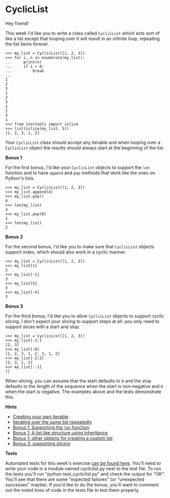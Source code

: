 # CyclicList

Hey friend!

This week I'd like you to write a class called `CyclicList` which acts sort of like a list except that looping over it will result in an infinite loop, repeating the list items forever.

    >>> my_list = CyclicList([1, 2, 3])
    >>> for i, n in enumerate(my_list):
    ...     print(n)
    ...     if i > 8:
    ...         break
    ...
    1
    2
    3
    1
    2
    3
    1
    2
    3
    1
    >>> from itertools import islice
    >>> list(islice(my_list, 5))
    [1, 2, 3, 1, 2]

Your `CyclicList` class should accept any iterable and when looping over a `CyclicList` object the results should always start at the beginning of the list.

**Bonus 1**

For the first bonus, I'd like your `CyclicList` objects to support the `len` function and to have `append` and `pop` methods that work like the ones on Python's lists.

    >>> my_list = CyclicList([1, 2, 3])
    >>> my_list.append(4)
    >>> my_list.pop()
    4
    >>> len(my_list)
    3
    >>> my_list.pop(0)
    1
    >>> len(my_list)
    2

**Bonus 2**

For the second bonus, I'd like you to make sure that `CyclicList` objects support index, which should also work in a cyclic manner.

    >>> my_list = CyclicList([1, 2, 3])
    >>> my_list[1]
    2
    >>> my_list[-1]
    3
    >>> my_list[5]
    3
    >>> my_list[-4]
    3

**Bonus 3**

For the third bonus, I'd like you to allow `CyclicList` objects to support cyclic slicing. I don't expect your slicing to support steps at all: you only need to support slices with a start and stop.

    >>> my_list = CyclicList([1, 2, 3])
    >>> my_list[-2:]
    [2, 3]
    >>> my_list[:8]
    [1, 2, 3, 1, 2, 3, 1, 2]
    >>> my_list[-2:2]
    [2, 3, 1, 2]
    >>> my_list[:-1]
    []

When slicing, you can assume that the start defaults to `0` and the stop defaults to the length of the sequence when the start is non-negative and `0` when the start is negative. The examples above and the tests demonstrate this.

**Hints**

*   [Creating your own iterable](https://treyhunner.com/2018/06/how-to-make-an-iterator-in-python/#Generators_can_help_when_making_iterables_too "In order to make an iterable, you'll need to make an iterator and a generator is the easiest way to make an iterator")
*   [Iterating over the same list repeatedly](https://stackoverflow.com/questions/23416381/circular-list-iterator-in-python/40058026 "You may want to use modulo or the itertools.cycle helper")
*   [Bonus 1: Supporting the `len` function](https://stackoverflow.com/questions/15114023/using-len-and-def-len-self-to-build-a-class "You'll want to make a __len__ dunder method")
*   [Bonus 1: A list like structure using inheritance](https://stackoverflow.com/a/6560378/2633215 "You can inherit from `list` with overridden `iter` method fulfilling infinite looping requirements.")
*   [Bonus 1: other options for creating a custom list](https://treyhunner.com/2019/04/why-you-shouldnt-inherit-from-list-and-dict-in-python/#When_making_a_custom_list_or_dictionary,_remember_you_have_options "You may want to use collections.UserList instead of inheriting from the built-in list type")
*   [Bonus 3: supporting slicing](https://stackoverflow.com/a/2936876/2633215 "Your __getitem__ method needs to handle slice objects specially")

**Tests**

Automated tests for this week's exercise [can be found here](https://www.pythonmorsels.com/exercises/e9219d8a7f7c4ef189b9c6b04ff98a5b/tests/). You'll need to write your code in a module named cycliclist.py next to the test file. To run the tests you'll run "python test_cycliclist.py" and check the output for "OK". You'll see that there are some "expected failures" (or "unexpected successes" maybe). If you'd like to do the bonus, you'll want to comment out the noted lines of code in the tests file to test them properly.